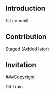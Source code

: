 ## Introduction

1st commit


## Contribution

Staged (Added later)


## Invitation

###Copyright

Git.Train